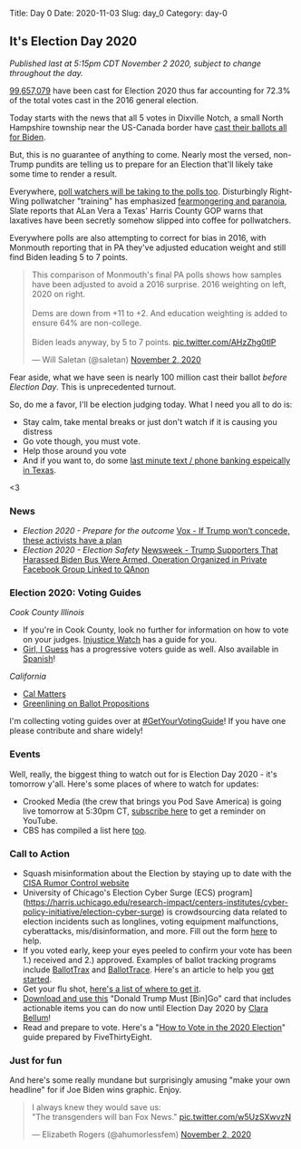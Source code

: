 Title: Day 0
Date: 2020-11-03
Slug: day_0
Category: day-0

## It's Election Day 2020 

_Published last at 5:15pm CDT November 2 2020, subject to change throughout the day._

[99,657,079](https://electproject.github.io/Early-Vote-2020G/index.html) have been cast for Election 2020 thus far accounting for 72.3% of the total votes cast in the 2016 general election. 

Today starts with the news that  all 5 votes in Dixville Notch, a small North Hampshire township near the US-Canada border have [cast their ballots all for Biden](https://www.cnn.com/2020/11/02/politics/dixville-notch-2020-results/index.html).

But, this is no guarantee of anything to come. Nearly most the versed, non-Trump pundits are telling us to prepare for an Election that'll likely take some time to render a result.

Everywhere, [poll watchers will be taking to the polls too](https://www.freep.com/story/news/politics/elections/2020/11/02/michigan-poll-watchers-election-challengers-rules/6125955002/). Disturbingly Right-Wing pollwatcher "training" has emphasized [fearmongering and paranoia](https://slate.com/news-and-politics/2020/11/true-the-vote-poll-observer-training.html), Slate reports that ALan Vera a Texas' Harris County GOP warns that laxatives have been secretly somehow slipped into coffee for pollwatchers. 

Everywhere polls are also attempting to correct for bias in 2016, with Monmouth reporting that in PA they've adjusted education weight and still find Biden leading 5 to 7 points.

<blockquote class="twitter-tweet"><p lang="en" dir="ltr">This comparison of Monmouth&#39;s final PA polls shows how samples have been adjusted to avoid a 2016 surprise. 2016 weighting on left, 2020 on right.<br><br>Dems are down from +11 to +2. And education weighting is added to ensure 64% are non-college.<br><br>Biden leads anyway, by 5 to 7 points. <a href="https://t.co/AHzZhg0tlP">pic.twitter.com/AHzZhg0tlP</a></p>&mdash; Will Saletan (@saletan) <a href="https://twitter.com/saletan/status/1323309442998390787?ref_src=twsrc%5Etfw">November 2, 2020</a></blockquote> <script async src="https://platform.twitter.com/widgets.js" charset="utf-8"></script> 

Fear aside, what we have seen is nearly 100 million cast their ballot *before Election Day*. This is unprecedented turnout. 

So, do me a favor, I'll be election judging today. What I need you all to do is:

- Stay calm, take mental breaks or just don't watch if it is causing you distress
- Go vote though, you must vote. 
- Help those around you vote
- And if you want to, do some [last minute text / phone banking espeically in Texas](https://www.mobilize.us/texasdemocrats/event/356837/). 

<3

### News

- *Election 2020 - Prepare for the outcome* [Vox - If Trump won’t concede, these activists have a plan ](https://www.vox.com/2020/11/2/21541981/trump-steal-election-2020-protests-strike)
- *Election 2020 - Election Safety* [Newsweek - Trump Supporters That Harassed Biden Bus Were Armed, Operation Organized in Private Facebook Group Linked to QAnon](https://www.newsweek.com/trump-supporters-that-harassed-biden-bus-were-armed-operation-organized-private-facebook-group-1544215)


### Election 2020: Voting Guides

*Cook County Illinois*
- If you're in Cook County, look no further for information on how to vote on your judges. [Injustice Watch](https://www.injusticewatch.org/interactives/judicial-election-guide/2020-general/en/) has a guide for you.
- [Girl, I Guess](https://docs.google.com/document/d/1CFgtVl2S6SPs7KmV4YvrF1zrSL0o9u3gJKZ2Gu6cZG7/edit) has a progressive voters guide as well. Also available in [Spanish](https://docs.google.com/document/d/1n16jV77Z1JkvzwYPVmkBkx6lWkpXcuAAQML2MqSn5Y/edit)! 

*California*
- [Cal Matters](https://calmatters.org/election-2020-guide/)
- [Greenlining on Ballot Propositions](https://greenlining.org/publications/reports/2020/ballot-propositions-2020/)

I'm collecting voting guides over at [#GetYourVotingGuide](https://getyourvoting.guide)! If you have one please contribute and share widely!

### Events

Well, really, the biggest thing to watch out for is Election Day 2020 - it's tomorrow y'all. Here's some places of where to watch for updates:
- Crooked Media (the crew that brings you Pod Save America) is going live tomorrow at 5:30pm CT, [subscribe here](https://www.youtube.com/watch?v=linU3po0nx4) to get a reminder on YouTube.
- CBS has compiled a list here [too](https://www.cbsnews.com/news/2020-election-night-results-how-to-watch-online-tv/).

### Call to Action

- Squash misinformation about the Election by staying up to date with the [CISA Rumor Control website](https://www.cisa.gov/rumorcontrol)
- University of Chicago's Election Cyber Surge (ECS) program](https://harris.uchicago.edu/research-impact/centers-institutes/cyber-policy-initiative/election-cyber-surge) is crowdsourcing data related to election incidents such as longlines, voting equipment malfunctions, cyberattacks, mis/disinformation, and more. Fill out the form [here](https://docs.google.com/forms/d/e/1FAIpQLSdjxg-44XF9HewrW1dvnl6PpYfuPqW50cc38SRC4II__jIdIg/viewform) to help.
- If you voted early, keep your eyes peeled to confirm your vote has been 1.) received and 2.) approved. Examples of ballot tracking programs include [BallotTrax](https://wheresmyballot.com/) and [BallotTrace](https://ballottrace.org/home). Here's an article to help you [get started](https://www.businessinsider.com/how-to-track-the-status-of-your-mail-in-ballot-2020-9). 
- Get your flu shot, [here's a list of where to get it](https://www.health.com/condition/cold-flu-sinus/free-flu-shots).
- [Download and use this](https://donaldtrumpmustbingo.com/) "Donald Trump Must [Bin]Go" card that includes actionable items you can do now until Election Day 2020 by [Clara Bellum](https://twitter.com/clarabellum)!
- Read and prepare to vote. Here's a "[How to Vote in the 2020 Election](https://projects.fivethirtyeight.com/how-to-vote-2020/)" guide prepared by FiveThirtyEight.

### Just for fun

And here's some really mundane but surprisingly amusing "make your own headline" for if Joe Biden wins graphic. Enjoy.

<blockquote class="twitter-tweet"><p lang="en" dir="ltr">I always knew they would save us:<br>&quot;The transgenders will ban Fox News.&quot; <a href="https://t.co/w5UzSXwvzN">pic.twitter.com/w5UzSXwvzN</a></p>&mdash; Elizabeth Rogers (@ahumorlessfem) <a href="https://twitter.com/ahumorlessfem/status/1323059672409145344?ref_src=twsrc%5Etfw">November 2, 2020</a></blockquote> <script async src="https://platform.twitter.com/widgets.js" charset="utf-8"></script> 
